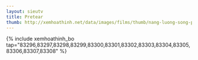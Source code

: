 ```yaml
---
layout: sieutv
title: Pretear
thumb: http://xemhoathinh.net/data/images/films/thumb/nang-luong-song-pretear-2012.jpg
---
```

{% include xemhoathinh_bo tap="83296,83297,83298,83299,83300,83301,83302,83303,83304,83305,83306,83307,83308" %} 
